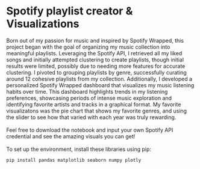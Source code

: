 # Spotify playlist creator & Visualizations

Born out of my passion for music and inspired by Spotify Wrapped, this project began with the goal of organizing my music collection into meaningful playlists. Leveraging the Spotify API, I retrieved all my liked songs and initially attempted clustering to create playlists, though initial results were limited, possibly due to needing more features for accurate clustering. I pivoted to grouping playlists by genre, successfully curating around 12 cohesive playlists from my collection. Additionally, I developed a personalized Spotify Wrapped dashboard that visualizes my music listening habits over time. This dashboard highlights trends in my listening preferences, showcasing periods of intense music exploration and identifying favorite artists and tracks in a graphical format. My favorite visualizatons was the pie chart that shows my favorite genres, and using the slider to see how that varied with each year was truly rewarding.
<br><br>
Feel free to download the notebook and input your own Spotify API credential and see the amazing visuals you can get!
<br><br>
To set up the environment, install these libraries using pip:
```python
pip install pandas matplotlib seaborn numpy plotly


